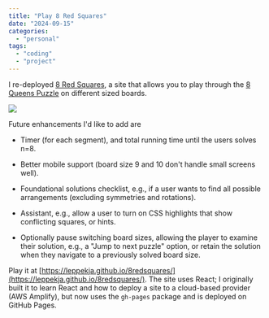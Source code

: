 ```yaml
---
title: "Play 8 Red Squares"
date: "2024-09-15"
categories: 
  - "personal"
tags: 
  - "coding"
  - "project"
---
```


I re-deployed [8 Red Squares](https://leppekja.github.io/8redsquares/), a site that allows you to play through the [8 Queens Puzzle](https://en.wikipedia.org/wiki/Eight_queens_puzzle) on different sized boards.

![](https://laggingindicators.blog/wp-content/uploads/2024/09/image-5.png?w=644)

Future enhancements I'd like to add are

- Timer (for each segment), and total running time until the users solves n=8.

- Better mobile support (board size 9 and 10 don't handle small screens well).

- Foundational solutions checklist, e.g., if a user wants to find all possible arrangements (excluding symmetries and rotations).

- Assistant, e.g., allow a user to turn on CSS highlights that show conflicting squares, or hints.

- Optionally pause switching board sizes, allowing the player to examine their solution, e.g., a "Jump to next puzzle" option, or retain the solution when they navigate to a previously solved board size.

Play it at [https://leppekja.github.io/8redsquares/](https://leppekja.github.io/8redsquares/). The site uses React; I originally built it to learn React and how to deploy a site to a cloud-based provider (AWS Amplify), but now uses the `gh-pages` package and is deployed on GitHub Pages.

